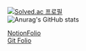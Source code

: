 [![Solved.ac 프로필](http://mazassumnida.wtf/api/generate_badge?boj=jsuk10)](https://solved.ac/jsuk10)
<br>
![Anurag's GitHub stats](https://github-readme-stats.vercel.app/api?username=jsuk10&show_icons=true&theme=radical)

[NotionFolio](https://adjoining-dryosaurus-a90.notion.site/JEONGSEOK-LEE-eca35bb9a8be48feb92029bf2f8a3298)<br>
[Git Folio](https://jsuk10.github.io/ProfilePage/)
